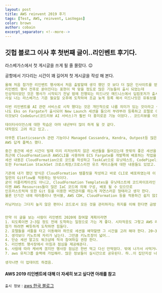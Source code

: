 ```yaml
---
layout: post
title: AWS reinvent 2019 후기
tags: [Test, AWS, reinvent, LasVegas]
color: brown
author: cobain
excerpt_separator: <!--more-->
---
```


<!--more-->

## 깃헙 블로그 이사 후 첫번째 글이..리인벤트 후기다.
라스베가스에서 첫 게시글을 쓰게 될 줄 몰랐다. 😉

공항에서 기다리는 시간이 꽤 길어져 첫 게시글을 작성 해 본다.

```yml
올해 처음 참가한 리인벤트 행사에서 처음 출발할때 생각 했던 것 보다 더 많은 인사이트를 얻게 되었다.
리인벤트 행사 전후로 쏟아진다는 표현이 딱 맞을 정도로 많은 기능들이 출시 되었는데
인상적이었던 것은 행사가 시작되기 전날 밤에 진행되는 미드나잇 매드니스에서 딥컴포저가 출시됨을 알렸다고 한다.
사실 나는 라스베가스 기준 월요일 오후에 도착하여 조금 늦게 등록 해서 미드나잇은 유튜브를 통해 보았다.

이번 리인벤트를 AI 관련 서비스로 시작 했다는 것은 개인적으로 나름 의미가 있는 것이라고 생각한다.
나도 Eks on Fargate가 출시되어 New Launch 세션을 들으러 부랴부랴 등록하고 호텔로 이동했는데
이것보다 CodeGuru(코드리뷰 AI 서비스)가 훨씬 더 흥미로운 기능 이었다.. 코드리뷰를 이젠 AWS가 해주겠다고 한다.

데이터사이언스에 대한 학습은 아마 내년부터 많이 하게 될 것 같다.
대학원도 고려 하고 있고..

아무튼 Elasticsearch 관련 기능이나 Managed Cassandra, Kendra, Outpost등 많은 기능들의 출시를 알렸고
AWS 답게 플렉스 했다.

중간 중간에 세션 시간이 빌때 미리 리저브하지 않은 세션들을 들어갔는데 뜻밖의 좋은 세션을 들었다.
최근에 CloudFormation과 AWSCLI를 사용하여 ECS Fargate를 개발쪽에 배포하는 작업을 했었는데
세션 내용은 CloudFormation으로 코드를 작성하고 TaskCat으로 유닛테스트, CodePipeline을 태우는 내용이었다.
또한 Formation StackSet 크로스계정/크로스리전 유즈 케이스들에 대한 내용들도 있었고.

기존에 내가 했던 방식은 CloudFormation 템플릿을 작성하고 바로 CLI로 배포하였는데 이 방식을 개선해서
일련의 GitFlow를 적용하는 방식이다.
굳이 어플리케이션도 아니고, CloudFormation Templates을 유닛테스트에 코드파이프라인 까지 라는 생각을 할 수 있는데
이젠 AWS Resources들이 많은 IaC 코드에 의해 구성, 배포 될 수 있으므로 
인프라스트럭쳐 또한 Git 등을 이용한 버전관리를 하는게 자연스러운 형태라고 생각 한다.
물론 단기간 내에 테라폼이나 앤서블, AWS CDK, CloudFormation 등을 적용하긴 쉽지 않겠지..조직이란게 내맘같지 않아서....

러닝커브는 그다지 높지 않은 편이니 코드로서 모든 것을 관리하자는 취지를 이해 한다면 금방 배울 수 있을 것이다.


만약 이 글을 보는 사람이 리인벤트 2020에 참여할 계획이라면 
1. 되도록이면 2~3일 정도 전에 도착하는 일정으로 가는 게 좋다. 시차적응도 그렇고 AWS 리인벤트의 모든 것을 
참가 하려면 빠듯하게 도착하면 힘들다.
2. 호텔들을 셔틀을 타고 이동해야 하므로 세션을 예약할땐 그 시간을 고려 해야 한다. 20~30분 정도 이동 시간 소요
3. 생각보다 키노트에 자리가 남는다. 그만큼 키노트장이 넓어..
4. 단순 세션 말고도 워크샵에 적극 참여하길 권장 한다.
5. 리인벤트 행사장에서 아침과 점심을 제공해준다.
6. 사람에 따라 케바케 겠지만 행사장 점심은 한번 먹고 다신 안먹었다. 밖에 나가서 사먹거나 약속이 있었음.
7. aws 유저그룹 슬랙에 가입해라. 많은 정보들이 실시간으로 공유된다. 하..이 집단지성 너란 녀석
 
생각나면 더 업데이트 하겠음.


```



#### AWS 2019 리인벤트에 대해 더 자세히 보고 싶다면 아래를 참고 
`출시 정보` : [aws 한국 블로그](https://aws.amazon.com/ko/blogs/korea/tag/aws-reinvent-daily/?fbclid=IwAR29vwB6KXsc8h0m0MzaHaJP4NMSGprcCZuzpP2yHTcG6NSMU2fUk4PneO8)




